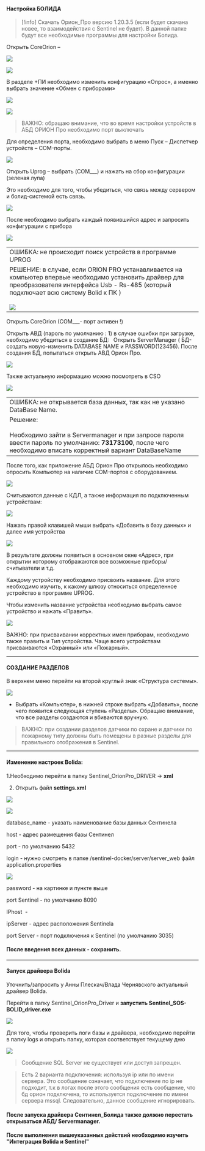 #### Настройка БОЛИДА

> [!info] 
 Скачать Орион_Про версию 1.20.3.5 (если будет скачана новее, то взаимодействия с Sentinel не будет). В данной папке будут все необходимые программы для настройки Болида. 

Открыть CoreOrion – 

![](https://complitech.aspro.cloud/files/download/a21fe2f9-03aa-11ee-a147-fa163e2ff576)

![](https://complitech.aspro.cloud/files/download/aedfeadf-03aa-11ee-a147-fa163e2ff576)

В разделе +ПИ необходимо изменить конфигурацию «Опрос», а именно выбрать значение «Обмен с приборами»

![](https://complitech.aspro.cloud/files/download/ba66ae7d-03aa-11ee-a147-fa163e2ff576)

![](https://complitech.aspro.cloud/files/download/beccbfb4-03aa-11ee-a147-fa163e2ff576)

> ВАЖНО: обращаю внимание, что во время настройки устройств в АБД ОРИОН Про необходимо порт выключать

Для определения порта, необходимо выбрать в меню Пуск – Диспетчер устройств – COM-порты.

![](https://complitech.aspro.cloud/files/download/e6eff38b-03aa-11ee-a147-fa163e2ff576)

  

  

Открыть Uprog – выбрать (COM___) и нажать на сбор конфигурации (зеленая лупа)

Это необходимо для того, чтобы убедиться, что связь между сервером и болид-системой есть связь.

![](https://complitech.aspro.cloud/files/download/f00be393-03aa-11ee-a147-fa163e2ff576)

После необходимо выбрать каждый появившийся адрес и запросить конфигурации с прибора

![](https://complitech.aspro.cloud/files/download/f9a92cd6-03aa-11ee-a147-fa163e2ff576)

|   |
|---|
|ОШИБКА: не происходит поиск устройств в программе UPROG|
|РЕШЕНИЕ: в случае, если ORION PRO устанавливается на компьютер впервые необходимо установить драйвер для преобразователя интерфейса Usb - Rs-485 (который подключает всю систему Bolid к ПК )<br><br>![](https://complitech.aspro.cloud/files/download/07863108-03ab-11ee-a147-fa163e2ff576)|

Открыть CoreOrion (COM___- порт активен !)

Открыть ABД (пароль по умолчанию : 1) в случае ошибки при загрузке, необходимо убедиться в создание БД:   Открыть ServerManager ( БД-создать новую-изменить DATABASE NAME и PASSWORD(123456). После создания БД, попытаться открыть ABД Орион Про. 

![](https://complitech.aspro.cloud/files/download/4a40dab2-03ab-11ee-a147-fa163e2ff576)

Также актуальную информацию можно посмотреть в CSO

![](https://complitech.aspro.cloud/files/download/514ced27-03ab-11ee-a147-fa163e2ff576)

|   |
|---|
|ОШИБКА: не открывается база данных, так как не указано DataBase Name.|
|Решение:<br><br>Необходимо зайти в Servermanager и при запросе пароля ввести пароль по умолчанию: **73173100**, после чего необходимо вписать корректный вариант DataBaseName|

После того, как приложение АБД Орион Про открылось необходимо опросить Компьютер на наличие COM-портов с оборудованием.

![](https://complitech.aspro.cloud/files/download/626b7635-03ab-11ee-a147-fa163e2ff576)

Считываются данные с КДЛ, а также информация по подключенным устройствам:

![](https://complitech.aspro.cloud/files/download/6ceeda96-03ab-11ee-a147-fa163e2ff576)

Нажать правой клавишей мыши выбрать «Добавить в базу данных» и далее имя устройства

![](https://complitech.aspro.cloud/files/download/73622626-03ab-11ee-a147-fa163e2ff576)

В результате должны появиться в основном окне «Адрес», при открытии которому отображаются все возможные приборы/считыватели и т.д.

Каждому устройству необходимо присвоить название. Для этого необходимо изучить, к какому шлюзу относиться определенное устройство в программе UPROG.

Чтобы изменить название устройства необходимо выбрать самое устройство и нажать «Править».

![](https://complitech.aspro.cloud/files/download/7f0c4f07-03ab-11ee-a147-fa163e2ff576)

ВАЖНО: при присваивании корректных имен приборам, необходимо также править и Тип устройства. Чаще всего устройствам присваиваются «Охранный» или «Пожарный».

---

#### СОЗДАНИЕ РАЗДЕЛОВ

В верхнем меню перейти на второй круглый знак «Структура системы».

![](https://complitech.aspro.cloud/files/download/a65f4593-03ab-11ee-a147-fa163e2ff576)

- Выбрать «Компьютер», в нижней строке выбрать «Добавить», после чего появится следующая ступень «Разделы». Обращаю внимание, что все разделы создаются и вбиваются вручную.

> ВАЖНО: при создании разделов датчики по охране и датчики по пожарному типу должны быть помещены в разные разделы для правильного отображения в Sentinel.  

---

#### Изменение настроек Bolidа:

1.Необходимо перейти в папку Sentinel_OrionPro_DRIVER -> **xml**

2. Открыть файл **settings.xml**

![](https://complitech.aspro.cloud/files/download/c94b84c6-03ab-11ee-a147-fa163e2ff576)

  

![](https://complitech.aspro.cloud/files/download/cdedeae6-03ab-11ee-a147-fa163e2ff576)

database_name - указать наименование базы данных Сентинела 

host - адрес размещения базы Сентинел

port - по умолчанию 5432

login - нужно смотреть в папке /sentinel-docker/server/server_web файл application.properties 

![](https://complitech.aspro.cloud/files/download/b41bd8ff-03ac-11ee-a147-fa163e2ff576)

password - на картинке и пункте выше 

port Sentinel - по умолчанию 8090

IPhost  - 

ipServer - адрес расположения Sentinelа

port Server - порт подключения к Sentinel (по умолчанию 3035)

#### После введения всех данных - сохранить. 

---

#### **Запуск драйвера Bolida** 

Уточнить/запросить у Анны Плескач/Влада Чернявского актуальный драйвер Bolida.  

Перейти в папку Sentinel_OrionPro_Driver и **запустить Sentinel_SOS-BOLID_driver.exe** 

![](https://complitech.aspro.cloud/files/download/85f081aa-03ad-11ee-a147-fa163e2ff576)

Для того, чтобы проверить логи базы и драйвера, необходимо перейти в папку logs и открыть папку, которая соответствует текущему дню 

![](https://complitech.aspro.cloud/files/download/f7a7be79-03ad-11ee-a147-fa163e2ff576)

> Сообщение SQL Server не существует или доступ запрещен. 

> Есть 2 варианта подключения: используя ip или по имени сервера. Это сообщение означает, что подключение по ip не подходит, т.к в логах после этого сообщения есть сообщение, что бд орион подключена, то используется подключение по имени сервера mssql. Следовательно, данное сообщение игнорировать. 

#### После запуска драйвера Сентинел_Болида также должно перестать открываться АБД/ Servermanager.

#### **После выполнения вышеуказанных действий необходимо изучить "Интеграция Bolida и Sentinel"**